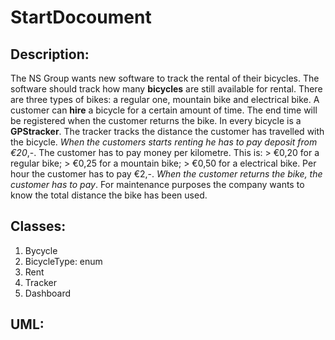 # StartDocoument

## Description:

The NS Group wants new software to track the rental of their bicycles. The software should track how many **bicycles** are still available for rental. There are  three types of bikes: a regular one, mountain bike and electrical bike. A  customer can **hire** a bicycle for a certain amount of time. The end time will be registered when the customer returns the bike. In every bicycle is a **GPStracker**. The tracker tracks the distance the customer has travelled with the bicycle. *When the customers starts renting he has to pay deposit from €20*,-.  The customer has to pay money per kilometre. This is: > €0,20 for a regular bike; > €0,25 for a mountain bike; > €0,50 for a electrical bike. Per hour the customer has to pay €2,-. *When the customer returns the bike,  the customer has to pay*. For maintenance purposes the company wants to  know the total distance the bike has been used.

## Classes:

1. Bycycle
2. BicycleType: enum
3. Rent
4. Tracker
5. Dashboard

## UML:


